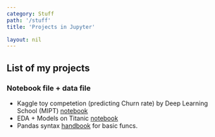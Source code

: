 ```yaml
---
category: Stuff
path: '/stuff'
title: 'Projects in Jupyter'

layout: nil
---
```

## List of my projects
### Notebook file + data file
* Kaggle toy competetion (predicting Churn rate) by Deep Learning School (MIPT) [notebook](https://github.com/Mishquad/DS/blob/master/docs/_includes/jupyter/Kaggle_1.ipynb)
* EDA + Models on Titanic [notebook](https://github.com/Mishquad/DS/blob/master/docs/_includes/jupyter/titanic%201st%20attempt/Titanic_overall.ipynb)
* Pandas syntax [handbook](https://github.com/Mishquad/DS/blob/master/docs/_includes/jupyter/intro%20pandas_visual/pandas_and_visual_intro.ipynb) for basic funcs.
